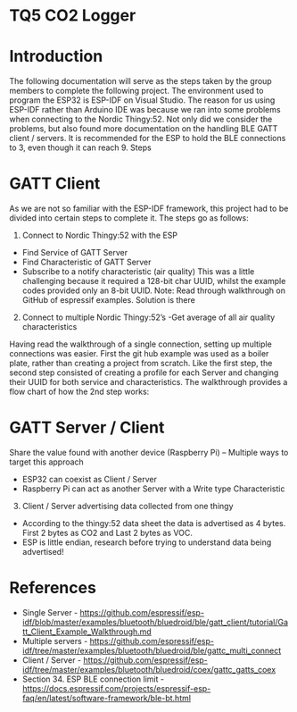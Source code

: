 # TQ5 CO2 Logger

# Introduction
The following documentation will serve as the steps taken by the group members to complete the following project. The environment used to program the ESP32 is ESP-IDF on Visual Studio. The reason for us using ESP-IDF rather than Arduino IDE was because we ran into some problems when connecting to the Nordic Thingy:52. Not only did we consider the problems, but also found more documentation on the handling BLE GATT client / servers. It is recommended for the ESP to hold the BLE connections to 3, even though it can reach 9.
Steps

# GATT Client
As we are not so familiar with the ESP-IDF framework, this project had to be divided into certain steps to complete it. The steps go as follows:
1.	Connect to Nordic Thingy:52 with the ESP
  - Find Service of GATT Server
  - Find Characteristic of GATT Server
  - Subscribe to a notify characteristic (air quality)
This was a little challenging because it required a 128-bit char UUID, whilst the example codes provided only an 8-bit UUID. Note: Read through walkthrough on GitHub of espressif examples. Solution is there
2.	Connect to multiple Nordic Thingy:52’s
  -Get average of all air quality characteristics
  
Having read the walkthrough of a single connection, setting up multiple connections was easier. First the git hub example was used as a boiler plate, rather than creating a project from scratch. Like the first step, the second step consisted of creating a profile for each Server and changing their UUID for both service and characteristics. The walkthrough provides a flow chart of how the 2nd step works:

# GATT Server / Client
Share the value found with another device (Raspberry Pi) – Multiple ways to target this approach
  - ESP32 can coexist as Client / Server
  - Raspberry Pi can act as another Server with a Write type Characteristic
3.	Client / Server advertising data collected from one thingy
  - According to the thingy:52 data sheet the data is advertised as 4 bytes. First 2 bytes as CO2 and Last 2 bytes as VOC. 
  - ESP is little endian, research before trying to understand data being advertised!

# References
-	Single Server - https://github.com/espressif/esp-idf/blob/master/examples/bluetooth/bluedroid/ble/gatt_client/tutorial/Gatt_Client_Example_Walkthrough.md 
-	Multiple servers - https://github.com/espressif/esp-idf/tree/master/examples/bluetooth/bluedroid/ble/gattc_multi_connect 
-	Client / Server - https://github.com/espressif/esp-idf/tree/master/examples/bluetooth/bluedroid/coex/gattc_gatts_coex 
-	Section 34. ESP BLE connection limit - https://docs.espressif.com/projects/espressif-esp-faq/en/latest/software-framework/ble-bt.html 

